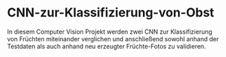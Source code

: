 # CNN-zur-Klassifizierung-von-Obst
In diesem Computer Vision Projekt werden zwei CNN zur Klassifizierung von Früchten miteinander verglichen und anschließend sowohl anhand der Testdaten als auch anhand neu erzeugter Früchte-Fotos zu validieren. 
